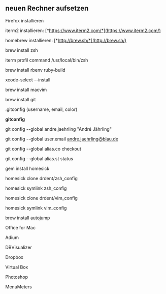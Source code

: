 **neuen Rechner aufsetzen**
---------------------------

Firefox installieren

iterm2 installieren:
[*https://www.iterm2.com/*](https://www.iterm2.com/)

homebrew installieren: [*http://brew.sh/*](http://brew.sh/)

brew install zsh

iterm profil command /usr/local/bin/zsh

brew install rbenv ruby-build

xcode-select --install

brew install macvim

brew install git

.gitconfig (username, email, color)

**gitconfig**

git config --global andre.jaehrling "André Jährling"

git config --global user.email andre.jaehrling@blau.de

git config --global alias.co checkout

git config --global alias.st status

gem install homesick

homesick clone drdent/zsh\_config

homesick symlink zsh\_config

homesick clone drdent/vim\_config

homesick symlink vim\_config

brew install autojump

Office for Mac

Adium

DBVisualizer

Dropbox

Virtual Box

Photoshop

MenuMeters
